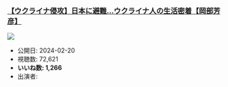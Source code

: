 ### [【ウクライナ侵攻】日本に避難…ウクライナ人の生活密着【岡部芳彦】](https://www.youtube.com/watch?v=Yi5-gTLY4Ds)
[![](https://img.youtube.com/vi/Yi5-gTLY4Ds/sddefault.jpg)](https://www.youtube.com/watch?v=Yi5-gTLY4Ds)
-   公開日: 2024-02-20
-   視聴数: 72,621
-   **いいね数: 1,266**
-   出演者: 
